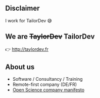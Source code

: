 ## Disclaimer

I work for TailorDev 😅


## We are ~~TaylorDev~~ TailorDev

👉 http://taylordev.fr


## About us

* Software / Consultancy / Training
* Remote-first company (DE/FR)
* [Open Science company manifesto](https://tailordev.fr/manifesto/)
